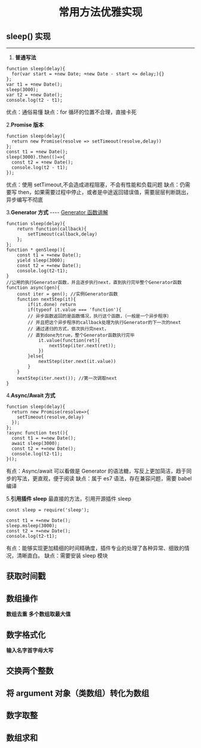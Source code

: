 # <center>常用方法优雅实现</center >

## sleep() 实现

---

1. **普通写法**

```
function sleep(delay){
  for(var start = +new Date; +new Date - start <= delay;){}
};
var t1 = +new Date();
sleep(3000);
var t2 = +new Date();
console.log(t2 - t1);
```

优点：通俗易懂
缺点：for 循环的位置不合理，直接卡死

2.**Promise 版本**

```
function sleep(delay){
  return new Promise(resolve => setTimeout(resolve,delay))
};
const t1 = +new Date();
sleep(3000).then(()=>{
  const t2 = +new Date();
  console.log(t2 - t1);
});
```

优点：使用 setTimeout,不会造成进程阻塞，不会有性能和负载问题
缺点：仍需要写 then，如果需要过程中停止，或者是中途返回错误值，需要层层判断跳出，异步编写不彻底

3.**Generator 方式** ---- [Generator 函数讲解](./generator.md)

```
function sleep(delay){
    return function(callback){
        setTimeout(callback,delay)
    };
};
function * genSleep(){
    const t1 = +=new Date();
    yield sleep(3000);
    const t2 = +=new Date();
    console.log(t2-t1);
}
//公用的执行Generator函数，并且逐步执行next，直到执行完毕整个Generator函数
function async(gen){
    const iter = gen(); //实例Generator函数
    function nextStep(it){
        if(it.done) return
        if(typeof it.value === 'function'){
        // 异步函数返回的是函数情况，执行这个函数，（一般是一个异步程序）
        // 并且把这个异步程序的callback处理为执行Generator的下一次的next
        // 通过递归的方式，依次执行完next，
        // 直到done为true，整个Generator函数执行完毕
            it.value(function(ret){
                nextStep(iter.next(ret));
            })
        }else{
            nextStep(iter.next(it.value))
        }
    }
    nextStep(iter.next()); //第一次调取next
}
```

4.**Async/Await 方式**

```
function sleep(delay){
  return new Promise(resolve=>{
    setTimeout(resolve,delay)
  });
};
!async function test(){
  const t1 = +=new Date();
  await sleep(3000);
  const t2 = +=new Date();
  console.log(t2-t1);
}();
```

有点：Async/await 可以看做是 Generator 的语法糖，写反上更加简洁，趋于同步的写法，更直观，便于阅读
缺点：属于 es7 语法，存在兼容问题，需要 babel 编译

5.**引用插件 sleep**
最直接的方法，引用开源插件 sleep

```
const sleep = require('sleep');

const t1 = +=new Date();
sleep.msleep(3000);
const t2 = +=new Date();
console.log(t2-t1);
```

有点：能够实现更加精细的时间精确度，插件专业的处理了各种异常、细致的情况，清晰直白。
缺点：需要安装 sleep 模块

## 获取时间戳

## 数组操作

**数组去重**
**多个数组取最大值**

## 数字格式化

**输入名字首字母大写**

## 交换两个整数

## 将 argument 对象（类数组）转化为数组

## 数字取整

## 数组求和
